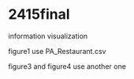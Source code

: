 # 2415final
information visualization

figure1 use PA_Restaurant.csv

figure3 and figure4 use another one
